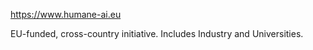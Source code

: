 <https://www.humane-ai.eu>

EU-funded, cross-country initiative. Includes Industry and Universities.
